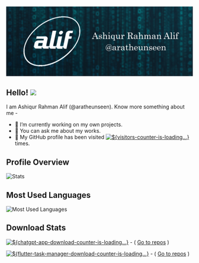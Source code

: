 ![Header](https://github.com/aratheunseen/aratheunseen/blob/master/src/header.jpg "Header")

## Hello! <img src="https://raw.githubusercontent.com/MartinHeinz/MartinHeinz/master/wave.gif" width="30px">

I am Ashiqur Rahman Alif (@aratheunseen). Know more something about me -

- 🔬 I’m currently working on my own projects.
- 💬 You can ask me about my works.
- 👀 My GitHub profile has been visited <a href="#"><img alt='${visitors-counter-is-loading...}' src="https://camo.githubusercontent.com/f0e758c48efebbb164dd87c9203d9e311df833545b8e6440a40848c60eb168e2/68747470733a2f2f76697369746f722d62616467652e676c697463682e6d652f62616467653f706167655f69643d617261746865756e7365656e266c6566745f636f6c6f723d626c61636b2672696768745f636f6c6f723d626c61636b266c6566745f746578743d254630253946253941253830"/></a> times.

## Profile Overview
![Stats](https://github-readme-stats.vercel.app/api?username=aratheunseen&theme=nord&show_icons=true&hide_border=true&count_private=true&hide=issues)

## Most Used Languages
![Most Used Languages](https://github-readme-stats.vercel.app/api/top-langs/?username=aratheunseen&theme=nord&show_icons=true&hide_border=true&layout=compact&langs_count=10)

<!--
![${counter-is-loading...}](https://visitor-badge.glitch.me/badge?page_id=aratheunseen&left_color=black&right_color=black&left_text=)

## Most Used Languages
![Most Used Languages](https://github-readme-stats.vercel.app/api/top-langs/?username=aratheunseen&theme=nord&show_icons=true&hide_border=true&layout=compact&langs_count=10&hide=php,java)

## Repositories ![](https://github-readme-stats.vercel.app/api/pin/?username=aratheunseen&repo=flutter-task-manager&theme=nord&hide_border=true)

## Statistics
![Page Views](https://visitor-badge.glitch.me/badge?page_id=aratheunseen&left_color=blue&right_color=black&left_text=Profile%20Views)


![ChatGPT](https://img.shields.io/github/downloads/aratheunseen/chatgpt-app/total?color=%23092&label=ChatGPT&logo=android)
![Flutter Task Manager](https://img.shields.io/github/downloads/aratheunseen/flutter-task-manager/total?color=%23092&label=Flutter%20Task%20Manager&logo=android)
-->

## Download Stats
<a href="https://github.com/aratheunseen/chatgpt-flutter-webview/releases/download/android/ChatGPT-android.apk"><img alt='${chatgpt-app-download-counter-is-loading...}' src="https://camo.githubusercontent.com/00e62af723c185231172336a64d0934ed5f7be2f6d45c769f8c60bd442a07dd7/68747470733a2f2f696d672e736869656c64732e696f2f6769746875622f646f776e6c6f6164732f617261746865756e7365656e2f636861746770742d6170702f746f74616c3f636f6c6f723d253233303932266c6162656c3d43686174475054266c6f676f3d616e64726f6964"/></a> - ( <a href="https://github.com/aratheunseen/chatgpt-app">Go to repos</a> )

<a href="https://github.com/aratheunseen/flutter-task-manager/releases/download/android/todo-android.apk"><img alt='${flutter-task-manager-download-counter-is-loading...}' src="https://camo.githubusercontent.com/c8680afbdb17d6f6af6f62cb5b27bff814a7c241902461257b43bccfa73a8dbf/68747470733a2f2f696d672e736869656c64732e696f2f6769746875622f646f776e6c6f6164732f617261746865756e7365656e2f666c75747465722d7461736b2d6d616e616765722f746f74616c3f636f6c6f723d253233303932266c6162656c3d466c75747465722532305461736b4d616e61676572266c6f676f3d616e64726f6964"/></a> - ( <a href="https://github.com/aratheunseen/flutter-task-manager">Go to repos</a> )
